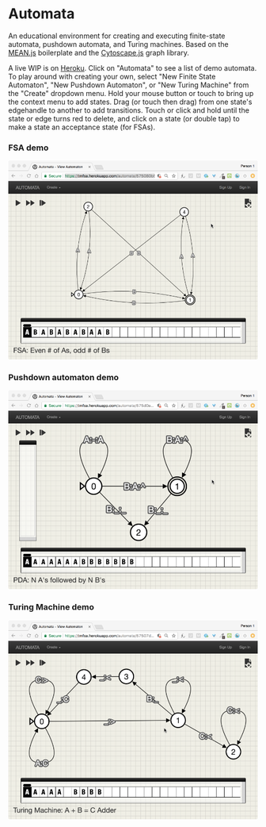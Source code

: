 # Automata

An educational environment for creating and executing finite-state automata, pushdown automata, and Turing machines. Based on the [MEAN.js](http://www.meanjs.org) boilerplate and the [Cytoscape.js](http://js.cytoscape.org/) graph library.

A live WIP is on [Heroku](https://tmfsa.herokuapp.com/). Click on "Automata" to see a list of demo automata. To play around with creating your own, select "New Finite State Automaton",  "New Pushdown Automaton", or "New Turing Machine" from the "Create" dropdown menu. Hold your mouse button or touch to bring up the context menu to add states. Drag (or touch then drag) from one state's edgehandle to another to add transitions. Touch or click and hold until the state or edge turns red to delete, and click on a state (or double tap) to make a state an acceptance state (for FSAs).

### FSA demo

![fsa](/readme_images/fsa.png)

### Pushdown automaton demo

![pda](/readme_images/pda.png)

### Turing Machine demo

![tm](/readme_images/tm.png)